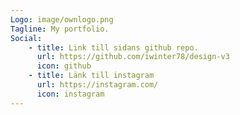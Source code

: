 ```yaml
---
Logo: image/ownlogo.png
Tagline: My portfolio.
Social:
    - title: Link till sidans github repo.
      url: https://github.com/iwinter78/design-v3
      icon: github
    - title: Länk till instagram
      url: https://instagram.com/
      icon: instagram
---
```


